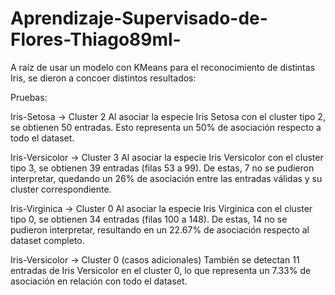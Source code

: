 # Aprendizaje-Supervisado-de-Flores-Thiago89ml-

A raíz de usar un modelo con KMeans para el reconocimiento de distintas Iris, se dieron a concoer distintos resultados:

Pruebas:

Iris-Setosa → Cluster 2
Al asociar la especie Iris Setosa con el cluster tipo 2, se obtienen 50 entradas. Esto representa un 50% de asociación respecto a todo el dataset.

Iris-Versicolor → Cluster 3
Al asociar la especie Iris Versicolor con el cluster tipo 3, se obtienen 39 entradas (filas 53 a 99). De estas, 7 no se pudieron interpretar, quedando un 26% de asociación entre las entradas válidas y su cluster correspondiente.

Iris-Virginica → Cluster 0
Al asociar la especie Iris Virginica con el cluster tipo 0, se obtienen 34 entradas (filas 100 a 148). De estas, 14 no se pudieron interpretar, resultando en un 22.67% de asociación respecto al dataset completo.

Iris-Versicolor → Cluster 0 (casos adicionales)
También se detectan 11 entradas de Iris Versicolor en el cluster 0, lo que representa un 7.33% de asociación en relación con todo el dataset.
